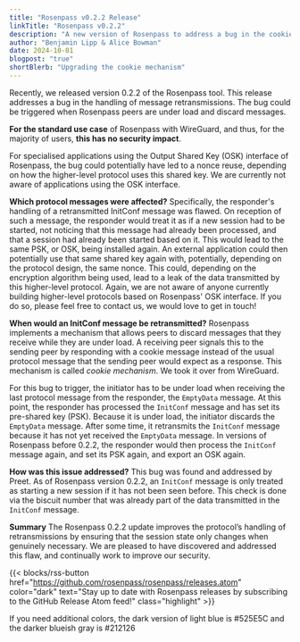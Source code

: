 ```yaml
---
title: "Rosenpass v0.2.2 Release"
linkTitle: "Rosenpass v0.2.2"
description: "A new version of Rosenpass to address a bug in the cookie mechanism"
author: "Benjamin Lipp & Alice Bowman"
date: 2024-10-01
blogpost: "true"
shortBlerb: "Upgrading the cookie mechanism"
---
```


Recently, we released version 0.2.2 of the Rosenpass tool. This release addresses a bug in the handling of message retransmissions. The bug could be triggered when Rosenpass peers are under load and discard messages.

**For the standard use case** of Rosenpass with WireGuard, and thus, for the majority of users, **this has no security impact**. 

For specialised applications using the Output Shared Key (OSK) interface of Rosenpass, the bug could potentially have led to a nonce reuse, depending on how the higher-level protocol uses this shared key. We are currently not aware of applications using the OSK interface.

**Which protocol messages were affected?** Specifically, the responder's handling of a retransmitted InitConf message was flawed. On reception of such a message, the responder would treat it as if a new session had to be started, not noticing that this message had already been processed, and that a session had already been started based on it. This would lead to the same PSK, or OSK, being installed again. An external application could then potentially use that same shared key again with, potentially, depending on the protocol design, the same nonce. This could, depending on the encryption algorithm being used, lead to a leak of the data transmitted by this higher-level protocol. Again, we are not aware of anyone currently building higher-level protocols based on Rosenpass' OSK interface. If you do so, please feel free to contact us, we would love to get in touch!

**When would an InitConf message be retransmitted?** Rosenpass implements a mechanism that allows peers to discard messages that they receive while they are under load. A receiving peer signals this to the sending peer by responding with a cookie message instead of the usual protocol message that the sending peer would expect as a response. This mechanism is called *cookie mechanism*. We took it over from WireGuard.

For this bug to trigger, the initiator has to be under load when receiving the last protocol message from the responder, the `EmptyData` message. At this point, the responder has processed the `InitConf` message and has set its pre-shared key (PSK). Because it is under load, the initiator discards the `EmptyData` message. After some time, it retransmits the `InitConf` message because it has not yet received the `EmptyData` message. In versions of Rosenpass before 0.2.2, the responder would then process the `InitConf` message again, and set its PSK again, and export an OSK again.

**How was this issue addressed?** This bug was found and addressed by Preet. As of Rosenpass version 0.2.2, an `InitConf` message is only treated as starting a new session if it has not been seen before. This check is done via the biscuit number that was already part of the data transmitted in the `InitConf` message.

**Summary** The Rosenpass 0.2.2 update improves the protocol’s handling of retransmissions by ensuring that the session state only changes when genuinely necessary. We are pleased to have discovered and addressed this flaw, and continually work to improve our security.

{{< blocks/rss-button href="https://github.com/rosenpass/rosenpass/releases.atom" color="dark" text="Stay up to date with Rosenpass releases by subscribing to the GitHub Release Atom feed!" class="highlight" >}}

If you need additional colors, the dark version of light blue is #525E5C and the darker blueish gray is #212126